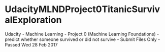 # UdacityMLNDProject0TitanicSurvivalExploration
Udacity - Machine Learning - Project 0 (Machine Learning Foundations) - predict whether someone survived or did not survive - Submit Files Only - Passed Wed 28 Feb 2017
